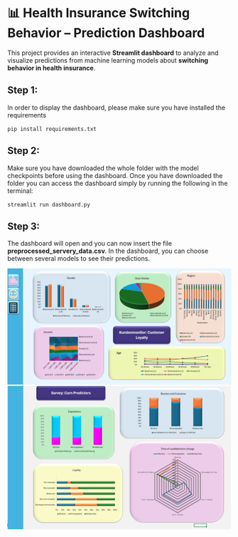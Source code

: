 # 📊 Health Insurance Switching Behavior – Prediction Dashboard
This project provides an interactive **Streamlit dashboard** to analyze and visualize predictions from machine learning models about **switching behavior in health insurance**.

## Step 1:
In order to display the dashboard, please make sure you have installed the requirements 

    pip install requirements.txt

## Step 2:
Make sure you have downloaded the whole folder with the model checkpoints before using the dashboard.
Once you have downloaded the folder you can access the dashboard simply by running the following in the terminal:

    streamlit run dashboard.py

## Step 3:
The dashboard will open and you can now insert the file **preprocessed_servery_data.csv**.
In the dashboard, you can choose between several models to see their predictions.

![Dashboard Screenshot](excel_dashboard_1.png)
![Dashboard Screenshot](excel_dashboard_2.png)
